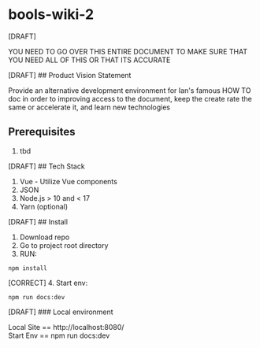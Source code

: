 # bools-wiki-2


[DRAFT]

YOU NEED TO GO OVER THIS ENTIRE DOCUMENT TO MAKE SURE THAT YOU NEED ALL OF THIS OR THAT ITS ACCURATE


[DRAFT] ## Product Vision Statement

Provide an alternative development environment for Ian's famous HOW TO doc in order to improving access to the document, keep the create rate the same or accelerate it, and learn new technologies



## Prerequisites
1. tbd



[DRAFT] ## Tech Stack

1. Vue - Utilize Vue components
2. JSON
3. Node.js > 10 and < 17
4. Yarn (optional)



[DRAFT] ## Install

1. Download repo
2. Go to project root directory
3. RUN:

```
npm install
```

[CORRECT] 4. Start env:

```
npm run docs:dev
```



[DRAFT] ### Local environment

Local Site == http://localhost:8080/  
Start Env == npm run docs:dev
